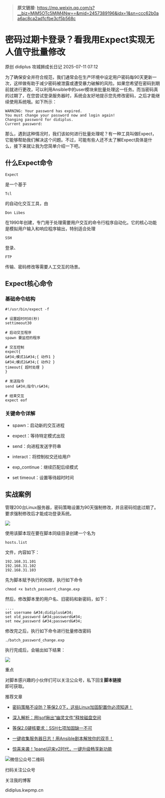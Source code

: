 > **原文链接**: https://mp.weixin.qq.com/s?__biz=MjM5OTc5MjM4Nw==&mid=2457389196&idx=1&sn=ccc62b0aa6ac8ca2ad1cfbe3cf5b568c

#  密码过期卡登录？看我用Expect实现无人值守批量修改  
原创 didiplus  攻城狮成长日记   2025-07-11 07:12  
  
为了确保安全并符合规范，我们通常会在生产环境中设定用户密码每90天更新一次，这样做有助于减少密码被泄露或遭受暴力破解的风险。如果您希望在密码到期前就进行更改，可以利用Ansible中的user模块来批量处理这一任务。而当密码真的过期了，在您尝试登录服务器时，系统会友好地提示您先修改密码，之后才能继续使用系统哦。如下所示：  

```
WARNING: Your password has expired.
You must change your password now and login again!
Changing password for didiplus.
Current password: 

```

  
那么，遇到这种情况时，我们该如何进行批量处理呢？有一种工具叫做Expect，它能够帮助我们解决这个问题。不过，可能有些人还不太了解Expect具体是什么，接下来就让我为您简单介绍一下吧。  
## 什么Expect命令  
  

```
Expect
```

  
是一个基于
```
Tcl
```

  
的自动化交互工具，由
```
Don Libes
```

  
在1990年创建，专门用于处理需要用户交互的命令行程序自动化。它的核心功能是模拟用户输入和响应程序输出，特别适合处理
```
SSH
```

  
登录、
```
FTP
```

  
传输、密码修改等需要人工交互的场景。  
## Expect核心命令  
### 基础命令结构  

```
#!/usr/bin/expect -f

# 设置超时时间(秒)
settimeout30

# 启动交互程序
spawn 要监控的程序

# 交互控制
expect{
&#34;模式1&#34;{ 动作1 }
&#34;模式2&#34;{ 动作2 }
timeout{ 超时处理 }
}

# 发送指令
send &#34;指令\r&#34;

# 结束交互
expect eof

```

### 关键命令详解  
- spawn：启动新的交互进程  
  
- expect：等待特定模式出现  
  
- send：向进程发送字符串  
  
- interact：将控制权交还给用户  
  
- exp_continue：继续匹配后续模式  
  
- set timeout：设置等待超时时间  
  
## 实战案例  
  
管理200台Linux服务器，密码策略设置为90天强制修改，并且密码彻底过期了。要求强制修改后才能成功登录系统。  
  
![](https://mmbiz.qpic.cn/sz_mmbiz_png/OsuOF7sibMYtqnlKMCUY4n9aq3Ay5qaqPIDic563fYe1N1dGYfVEPMFibwKV8xEEiaIiaRs0W8TAhLbaEnWia9SsfVEQ/640?wx_fmt=png&from=appmsg "")  
  
使用该脚本现在要在脚本同级目录创建一个名为
```
hosts.list
```

  
文件，内容如下：  

```
192.168.31.101
192.168.31.102
192.168.31.103

```

  
先为脚本赋予执行的权限，执行如下命令  

```
chmod +x batch_password_change.exp

```

  
然后，修改脚本里的用户名、旧密码和新密码，如下：  

```
....
set username &#34;didiplus&#34;
set old_password &#34;password&#34;
set new_password &#34;password&#34;

```

  
修改完之后，执行如下命令进行批量修改密码  

```
./batch_password_change.exp 

```

  
执行完成后，会输出如下结果：  
  
![](https://mmbiz.qpic.cn/sz_mmbiz_png/OsuOF7sibMYtqnlKMCUY4n9aq3Ay5qaqP055UfzDBYDib0BJZeQMzZ5eqSkQibzQ22SibOs1VIotCDtGAqEwshka2w/640?wx_fmt=png&from=appmsg "")  
  
重点  
  
对脚本感兴趣的小伙伴们可以关注公众号，私下回复**脚本链接**  
即可获取。  
  
  
推荐文章  
  
- [密码策略不设防？等保2.0下，这些Linux加固配置你必须知道！](https://mp.weixin.qq.com/s?__biz=MjM5OTc5MjM4Nw==&mid=2457389157&idx=1&sn=88250db9b5ef6f33d6d2b0975b546a8a&scene=21#wechat_redirect)  
  
  
- [深入解析：用lsof揪出“幽灵文件”释放磁盘空间](https://mp.weixin.qq.com/s?__biz=MjM5OTc5MjM4Nw==&mid=2457389141&idx=1&sn=edbced0413cc2a1f92cd02a19853d3a0&scene=21#wechat_redirect)  
  
  
- [等保2.0硬核要求：SSH七项加固缺一不可](https://mp.weixin.qq.com/s?__biz=MjM5OTc5MjM4Nw==&mid=2457389133&idx=1&sn=74db6f4f82687f19d4dafdb932a2b45a&scene=21#wechat_redirect)  
  
  
- [一键收集服务器日志！用Ansible剧本解放你的双手！](https://mp.weixin.qq.com/s?__biz=MjM5OTc5MjM4Nw==&mid=2457389125&idx=1&sn=699185c3232b9f2258143416a7406eaf&scene=21#wechat_redirect)  
  
  
- [惊喜来袭！1panel迎来v2时代，一键升级畅享新功能](https://mp.weixin.qq.com/s?__biz=MjM5OTc5MjM4Nw==&mid=2457389111&idx=1&sn=e7c7dc4f5846a2fffe9286bc3e356ad4&scene=21#wechat_redirect)  
  
  
  
  
![微信公众号二维码](https://mmbiz.qpic.cn/sz_mmbiz_jpg/OsuOF7sibMYtqnlKMCUY4n9aq3Ay5qaqPpUOFPqYwTt4HoF5CBx0CSknqSqyXe1aKoeCd1jxxksYN9sZGiaP4Sow/640?wx_fmt=jpeg&from=appmsg "")  
  
扫码关注公众号  
  
关注我的博客  
  
didiplus.kwpmp.cn  
  
  
